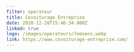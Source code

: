 ```yaml
---
filter: operateur
title: Covoiturage Entreprise
date: 2020-12-28T15:46:34.000Z
linked: true
logo: /images/operateurs/7emsens.webp
link: https://www.covoiturage-entreprise.com/
---
```

